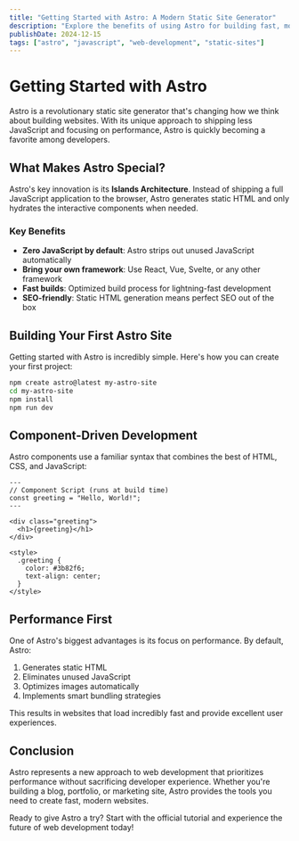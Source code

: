 ```yaml
---
title: "Getting Started with Astro: A Modern Static Site Generator"
description: "Explore the benefits of using Astro for building fast, modern websites with less JavaScript and better performance."
publishDate: 2024-12-15
tags: ["astro", "javascript", "web-development", "static-sites"]
---
```


# Getting Started with Astro

Astro is a revolutionary static site generator that's changing how we think about building websites. With its unique approach to shipping less JavaScript and focusing on performance, Astro is quickly becoming a favorite among developers.

## What Makes Astro Special?

Astro's key innovation is its **Islands Architecture**. Instead of shipping a full JavaScript application to the browser, Astro generates static HTML and only hydrates the interactive components when needed.

### Key Benefits

- **Zero JavaScript by default**: Astro strips out unused JavaScript automatically
- **Bring your own framework**: Use React, Vue, Svelte, or any other framework
- **Fast builds**: Optimized build process for lightning-fast development
- **SEO-friendly**: Static HTML generation means perfect SEO out of the box

## Building Your First Astro Site

Getting started with Astro is incredibly simple. Here's how you can create your first project:

```bash
npm create astro@latest my-astro-site
cd my-astro-site
npm install
npm run dev
```

## Component-Driven Development

Astro components use a familiar syntax that combines the best of HTML, CSS, and JavaScript:

```astro
---
// Component Script (runs at build time)
const greeting = "Hello, World!";
---

<div class="greeting">
  <h1>{greeting}</h1>
</div>

<style>
  .greeting {
    color: #3b82f6;
    text-align: center;
  }
</style>
```

## Performance First

One of Astro's biggest advantages is its focus on performance. By default, Astro:

1. Generates static HTML
2. Eliminates unused JavaScript
3. Optimizes images automatically
4. Implements smart bundling strategies

This results in websites that load incredibly fast and provide excellent user experiences.

## Conclusion

Astro represents a new approach to web development that prioritizes performance without sacrificing developer experience. Whether you're building a blog, portfolio, or marketing site, Astro provides the tools you need to create fast, modern websites.

Ready to give Astro a try? Start with the official tutorial and experience the future of web development today!
